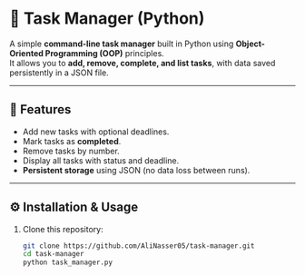 # 📝 Task Manager (Python)

A simple **command-line task manager** built in Python using **Object-Oriented Programming (OOP)** principles.  
It allows you to **add, remove, complete, and list tasks**, with data saved persistently in a JSON file.  

---

## 🚀 Features
- Add new tasks with optional deadlines.
- Mark tasks as **completed**.
- Remove tasks by number.
- Display all tasks with status and deadline.
- **Persistent storage** using JSON (no data loss between runs).

---

## ⚙️ Installation & Usage
1. Clone this repository:
   ```bash
   git clone https://github.com/AliNasser05/task-manager.git
   cd task-manager
   python task_manager.py
